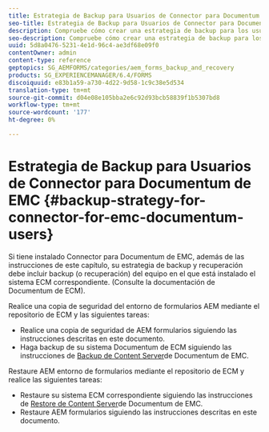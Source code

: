 ```yaml
---
title: Estrategia de Backup para Usuarios de Connector para Documentum de EMC
seo-title: Estrategia de Backup para Usuarios de Connector para Documentum de EMC
description: Compruebe cómo crear una estrategia de backup para los usuarios de Documentum de EMC para Connector.
seo-description: Compruebe cómo crear una estrategia de backup para los usuarios de Documentum de EMC para Connector.
uuid: 5d8a0476-5231-4e1d-96c4-ae3df68e09f0
contentOwner: admin
content-type: reference
geptopics: SG_AEMFORMS/categories/aem_forms_backup_and_recovery
products: SG_EXPERIENCEMANAGER/6.4/FORMS
discoiquuid: e83b1a59-a730-4d22-9d58-1c9c38e5d534
translation-type: tm+mt
source-git-commit: d04e08e105bba2e6c92d93bcb58839f1b5307bd8
workflow-type: tm+mt
source-wordcount: '177'
ht-degree: 0%

---
```



# Estrategia de Backup para Usuarios de Connector para Documentum de EMC {#backup-strategy-for-connector-for-emc-documentum-users}

Si tiene instalado Connector para Documentum de EMC, además de las instrucciones de este capítulo, su estrategia de backup y recuperación debe incluir backup (o recuperación) del equipo en el que está instalado el sistema ECM correspondiente. (Consulte la documentación de Documentum de ECM).

Realice una copia de seguridad del entorno de formularios AEM mediante el repositorio de ECM y las siguientes tareas:

* Realice una copia de seguridad de AEM formularios siguiendo las instrucciones descritas en este documento.
* Haga backup de su sistema Documentum de ECM siguiendo las instrucciones de [Backup de Content Server](/help/forms/using/admin-help/backing-recovering-emc-documentum-repository.md#back-up-the-emc-documentum-content-server)de Documentum de EMC.

Restaure AEM entorno de formularios mediante el repositorio de ECM y realice las siguientes tareas:

* Restaure su sistema ECM correspondiente siguiendo las instrucciones de [Restore de Content Server](/help/forms/using/admin-help/backing-recovering-emc-documentum-repository.md#restore-the-emc-documentum-content-server)de Documentum de EMC.
* Restaure AEM formularios siguiendo las instrucciones descritas en este documento.

